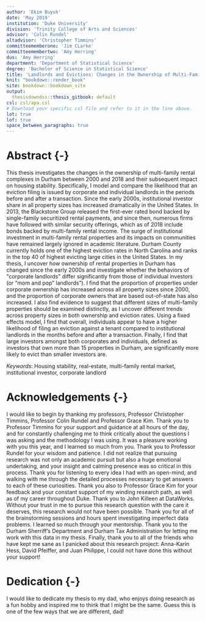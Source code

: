 ```yaml
---
author: 'Ekim Buyuk'
date: 'May 2019'
institution: 'Duke University'
division: 'Trinity College of Arts and Sciences'
advisor: 'Colin Rundel'
altadvisor: 'Christopher Timmins'
committeememberone: 'Jim CLarke'
committeemembertwo: 'Amy Herring'
dus: 'Amy Herring'
department: 'Department of Statistical Science'
degree: 'Bachelor of Science in Statistical Science'
title: 'Landlords and Evictions: Changes in the Ownership of Multi-Family Rental Properties and Its Impact on Housing Stability in Durham, NC'
knit: "bookdown::render_book"
site: bookdown::bookdown_site
output: 
  thesisdowndss::thesis_gitbook: default
csl: csl/apa.csl
# Download your specific csl file and refer to it in the line above.
lot: true
lof: true
space_between_paragraphs: true
---
```




# Abstract {-}

This thesis investigates the changes in the ownership of multi-family rental complexes in Durham between 2000 and 2018 and their subsequent impact on housing stability. Specifically, I model and compare the likelihood that an eviction filing is issued by corporate and individual landlords in the periods before and after a transaction. Since the early 2000s, institutional investor share in all property sizes has increased dramatically in the United States. In 2013, the Blackstone Group released the first-ever rated bond backed by single-family securitized rental payments, and since then, numerous firms have followed with similar security offerings, which as of 2018 include bonds backed by multi-family rental income. The surge of institutional investment in multi-family rental properties and its impacts on communities have remained largely ignored in academic literature. Durham County currently holds one of the highest eviction rates in North Carolina and ranks in the top 40 of highest evicting large cities in the United States. In my thesis, I uncover how ownership of rental properties in Durham has changed since the early 2000s and investigate whether the behaviors of "corporate landlords" differ significantly from those of individual investors (or “mom and pop” landlords”). I find that the proportion of properties under corporate ownership has increased across all property sizes since 2000, and the proportion of corporate owners that are based out-of-state has also increased. I also find evidence to suggest that different sizes of multi-family properties should be examined distinctly, as I uncover different trends across property sizes in both ownership and eviction rates. Using a fixed effects model, I find that overall, individuals appear to have a higher likelihood of filing an eviction against a tenant compared to institutional landlords in the months before and after a transaction. Finally, I find that large investors amongst both corporates and individuals, defined as investors that own more than 15 properties in Durham, are significantly more likely to evict than smaller investors are. 

*Keywords*: Housing stability, real-estate, multi-family rental market, institutional investor, corporate landlord


# Acknowledgements {-}

I would like to begin by thanking my professors, Professor Christopher Timmins, Professor Colin Rundel and Professor Grace Kim. Thank you to Professor Timmins for your support and guidance at all hours of the day, and for constantly challenging me to think critically about the questions I was asking and the methodology I was using. It was a pleasure working with you this year, and I learned so much from you. Thank you to Professor Rundel for your wisdom and patience. I did not realize that pursuing research was not only an academic pursuit but also a huge emotional undertaking, and your insight and calming presence was so critical in this process. Thank you for listening to every idea I had with an open-mind, and walking with me through the detailed processes necessary to get answers to each of these curiosities. Thank you also to Professor Grace Kim for your feedback and your constant support of my winding research path, as well as of my career throughout Duke. 
Thank you to John Killeen at DataWorks. Without your trust in me to pursue this research question with the care it deserves, this research would not have been possible. Thank you for all of the brainstorming sessions and hours spent investigating imperfect data problems. I learned so much through your mentorship. 
Thank you to the Durham Sherriff’s Department and Durham Tax Administration for letting me work with this data in my thesis. Finally, thank you to all of the friends who have kept me sane as I panicked about this research project: Anna-Karin Hess, David Pfeiffer, and Juan Philippe, I could not have done this without your support! 


# Dedication {-}

I would like to dedicate my thesis to my dad, who enjoys doing research as a fun hobby and inspired me to think that I might be the same. Guess this is one of the few ways that we are different, dad!
